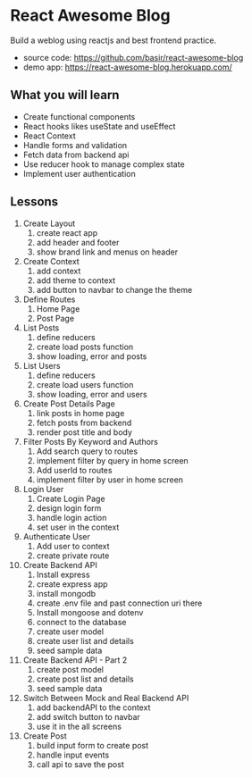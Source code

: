 # React Awesome Blog
Build a weblog using reactjs and best frontend practice.

- source code: https://github.com/basir/react-awesome-blog
- demo app:    https://react-awesome-blog.herokuapp.com/

## What you will learn
- Create functional components
- React hooks likes useState and useEffect
- React Context
- Handle forms and validation
- Fetch data from backend api
- Use reducer hook to manage complex state
- Implement user authentication

## Lessons
1. Create Layout
   1. create react app
   2. add header and footer
   3. show brand link and menus on header
2. Create Context
   1. add context 
   2. add theme to context
   3. add button to navbar to change the theme
3. Define Routes
   1. Home Page
   2. Post Page
4. List Posts
   1. define reducers
   2. create load posts function
   3. show loading, error and posts
5. List Users
   1. define reducers
   2. create load users function
   3. show loading, error and users
6. Create Post Details Page
   1. link posts in home page
   2. fetch posts from backend
   3. render post title and body
7. Filter Posts By Keyword and Authors
   1. Add search query to routes
   2. implement filter by query in home screen
   3. Add userId to routes
   4. implement filter by user in home screen
8. Login User
   1. Create Login Page
   2. design login form
   3. handle login action
   4. set user in the context
9. Authenticate User
   1.  Add user to context
   2.  create private route
10. Create Backend API
    1.  Install express
    2.  create express app
    2.  install mongodb
    3.  create .env file and past connection uri there
    4.  Install mongoose and dotenv
    5.  connect to the database
    6.  create user model
    7.  create user list and details 
    8.  seed sample data 
11. Create Backend API - Part 2
    1.  create post model
    2.  create post list and details 
    3.  seed sample data 
12. Switch Between Mock and Real Backend API
    1.  add backendAPI to the context
    2.  add switch button to navbar
    3.  use it in the all screens
13. Create Post
    1.  build input form to create post
    2.  handle input events
    3.  call api to save the post
    
   